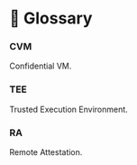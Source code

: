 # 📖 Glossary

### CVM

Confidential VM.

### TEE

Trusted Execution Environment.

### RA

Remote Attestation.
